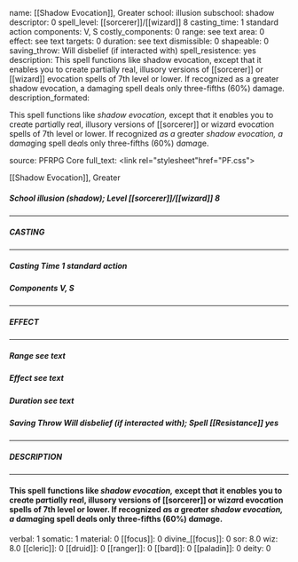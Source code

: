 name: [[Shadow Evocation]], Greater
school: illusion
subschool: shadow
descriptor: 0
spell_level: [[sorcerer]]/[[wizard]] 8
casting_time: 1 standard action
components: V, S
costly_components: 0
range: see text
area: 0
effect: see text
targets: 0
duration: see text
dismissible: 0
shapeable: 0
saving_throw: Will disbelief (if interacted with)
spell_resistence: yes
description: This spell functions like shadow evocation, except that it enables you to create partially real, illusory versions of [[sorcerer]] or [[wizard]] evocation spells of 7th level or lower. If recognized as a greater shadow evocation, a damaging spell deals only three-fifths (60%) damage.
description_formated: <p>This spell functions like <i>sh<i>a</i>dow evoc<i>a</i>tion,</i> except th<i>a</i>t it en<i>a</i>bles you to cre<i>a</i>te p<i>a</i>rti<i>a</i>lly re<i>a</i>l, illusory versions of [[sorcerer]] or wiz<i>a</i>rd evoc<i>a</i>tion spells of 7th level or lower. If recognized <i>a</i>s <i>a</i> gre<i>a</i>ter <i>sh<i>a</i>dow evoc<i>a</i>tion,</i> <i>a</i> d<i>a</i>m<i>a</i>ging spell de<i>a</i>ls only three-fifths (60%) d<i>a</i>m<i>a</i>ge.</p>
source: PFRPG Core
full_text: <link rel="stylesheet"href="PF.css"><div class="heading"><p class="alignleft">[[Shadow Evocation]], Greater</p><div style="clear: both;"></div></div><div><h5><b>School </b>illusion (shadow); <b>Level </b>[[sorcerer]]/[[wizard]] 8</h5></div><hr/><div><h5><b>CASTING</b></h5></div><hr/><div><h5><b>Casting Time </b>1 standard action</h5><h5><b>Components </b>V, S</h5></div><hr/><div><h5><b>EFFECT</b></h5></div><hr/><div><h5><b>Range </b>see text</h5><h5><b>Effect </b>see text</h5><h5><b>Duration </b>see text</h5><h5><b>Saving Throw </b>Will disbelief (if interacted with); <b>Spell [[Resistance]] </b>yes</h5></div><hr/><div><h5><b>DESCRIPTION</b></h5></div><hr/><div><h4><p>This spell functions like <i>sh<i>a</i>dow evoc<i>a</i>tion,</i> except th<i>a</i>t it en<i>a</i>bles you to cre<i>a</i>te p<i>a</i>rti<i>a</i>lly re<i>a</i>l, illusory versions of [[sorcerer]] or wiz<i>a</i>rd evoc<i>a</i>tion spells of 7th level or lower. If recognized <i>a</i>s <i>a</i> gre<i>a</i>ter <i>sh<i>a</i>dow evoc<i>a</i>tion,</i> <i>a</i> d<i>a</i>m<i>a</i>ging spell de<i>a</i>ls only three-fifths (60%) d<i>a</i>m<i>a</i>ge.</p></h4></div>
verbal: 1
somatic: 1
material: 0
[[focus]]: 0
divine_[[focus]]: 0
sor: 8.0
wiz: 8.0
[[cleric]]: 0
[[druid]]: 0
[[ranger]]: 0
[[bard]]: 0
[[paladin]]: 0
deity: 0
